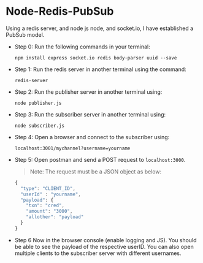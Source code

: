# Node-Redis-PubSub
Using a redis server, and node js node, and socket.io, I have established a PubSub model.
* Step 0:
  Run the following commands in your terminal:
    ```shell
    npm install express socket.io redis body-parser uuid --save
    ```

* Step 1:
  Run the redis server in another terminal using the command: 
    ```shell
    redis-server
    ```
 
* Step 2:
  Run the publisher server in another terminal using: 
    ```shell
    node publisher.js
    ```
 
* Step 3:
  Run the subscriber server in another terminal using:
    ```shell
    node subscriber.js
    ```
   
* Step 4:
  Open a browser and connect to the subscriber using:
    ```url
    localhost:3001/mychannel?username=yourname
    ```
    
* Step 5:
  Open postman and send a POST request to <code>localhost:3000</code>.
  > Note: The request must be a JSON object as below:
  ```javascript
  {
    "type": "CLIENT_ID",
    "userId" : "yourname",
    "payload": {
      "txn": "cred",
      "amount": "3000",
      "allother": "payload"
    }
  }	 
  ```
  
 * Step 6
  Now in the browser console (enable logging and JS).
  You should be able to see the payload of the respective userID.
  You can also open multiple clients to the subscriber server with different usernames.
